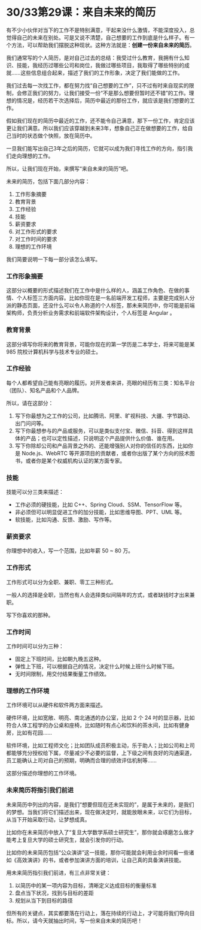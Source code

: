 # 30/33第29课：来自未来的简历

有不少小伙伴对当下的工作不是特别满意，干起来没什么激情，不能深度投入，总觉得自己的未来在别处。可是又说不清楚，自己想要的工作到底是什么样子。有一个方法，可以帮助我们摆脱这种现状。这种方法就是：**创建一份来自未来的简历**。

我们通常写的个人简历，是对自己过去的总结：我受过什么教育，我拥有什么知识、技能，我经历过哪些公司和岗位，我做过哪些项目，我取得了哪些特别的成就……这些信息组合起来，描述了我们的工作形象，决定了我们能做的工作。

我们过去每一次找工作，都在努力找“自己想要的工作”，只不过有时来自现实的限制，会修正我们的努力，让我们接受一份“不是那么想要但暂时还不错”的工作。理想的情况是，经历若干次选择后，简历中最近的那份工作，就应该是我们想要的工作。

假如我们现在的简历中最近的工作，还不能令自己满意，那下一份工作，肯定应该更让我们满意。所以我们应该穿越到未来3年，想象自己正在做想要的工作，给自己当时的状态做个快照，放在简历中。

一旦我们能写出自己3年之后的简历，它就可以成为我们寻找工作的方向，指引我们走向理想的工作。

所以，让我们现在开始，来撰写“来自未来的简历”吧。

未来的简历，包括下面几部分内容：

1. 工作形象摘要
2. 教育背景
3. 工作经验
4. 技能
5. 薪资要求
6. 对工作形式的要求
7. 对工作时间的要求
8. 理想的工作环境

我们简要说明一下每一部分该怎么填写。

### 工作形象摘要

这部分以概要的形式描述我们在工作中是什么样的人，涵盖工作角色、在做的事情、个人标签三方面内容。比如你现在是一名前端开发工程师，主要是完成别人分派的静态页面，还没什么可以令人称道的个人标签，那未来简历中，你可能是前端架构师，负责分析业务需求和前端软件架构设计，个人标签是 Angular 。

### 教育背景

这部分填写你将来的教育背景，可能你现在的第一学历是二本学士，将来可能是某 985 院校计算机科学与技术专业的硕士。

### 工作经验

每个人都希望自己能有亮眼的履历。对开发者来讲，亮眼的经历有三类：知名平台（团队）、知名产品和个人品牌。

所以，请在这部分：

1. 写下你最想为之工作的公司，比如腾讯、阿里、旷视科技、大疆、字节跳动、出门问问等。
2. 写下你最想参与的产品或服务，可以是类似支付宝、微信、抖音、得到这样具体的产品；也可以定性描述，只说明这个产品提供什么价值、谁在用。
3. 写下你除却公司和产品背景之外的、还能增强别人对你的信任的东西，比如你是 Node.js、WebRTC 等开源项目的贡献者，或者你出版了某个方向的技术图书，或者你是某个权威机构认证的某方面专家。

### 技能

技能可以分三类来描述：

- 工作必须的硬技能，比如 C++、Spring Cloud、SSM、TensorFlow 等。
- 非必须但可以明显促进工作的加分技能，比如思维导图、PPT、UML 等。
- 软技能，比如沟通、反馈、激励、写作等。

### 薪资要求

你理想中的收入，写一个范围，比如年薪 50 ~ 80 万。

### 工作形式

工作形式可以分为全职、兼职、零工三种形式。

一般人的选择是全职，当然也有人会选择类似间隔年的方式，或者缺钱时才出来兼职。

写下你喜欢的那种。

### 工作时间

工作时间可以分为三种：

- 固定上下班时间，比如朝九晚五这种。
- 弹性上下班，可以根据自己的情况，决定什么时候上班什么时候下班。
- 无时间限制，用交付结果衡量工作绩效。

### 理想的工作环境

工作环境可以从硬件和软件两方面来描述。

硬件环境，比如宽敞、明亮、南北通透的办公室，比如 2 个 24 吋的显示器，比如符合人体工程学的办公桌和座椅，比如随时有点心和饮料的茶水间，比如有健身房，比如有花园……

软件环境，比如工程师文化；比如团队成员积极主动，乐于助人；比如公司和上司都能够充分授权给下属，尽量减少不必要的监督，上下级之间有良好的沟通渠道，员工能确认上司对自己的预期，明确而合理的绩效评估机制等……

这部分描述你理想的工作环境。

### 未来简历将指引我们前进

未来简历中列出的内容，是我们“想要但现在还未实现的”，是属于未来的，是我们的梦想。当我们将它们描述出来，现在做决定时，就能放眼未来，以它们为目标，从当下开始采取行动，让梦想成真。

比如你在未来简历中放入了“复旦大学数学系硕士研究生”，那你就会琢磨怎么做才能考上复旦大学的硕士研究生，就会引发你的行动。

比如你的未来简历包括“公众演讲”这一技能，那你可能就会利用业余时间看一些诸如《高效演讲》的书，或者参加演讲方面的培训，让自己真的具备演讲技能。

用未来简历指引我们前进，有三点非常关键：

1. 以简历中的某一项内容为目标，清晰定义达成目标的衡量标准
2. 盘点当下状况，找到与目标的差距
3. 规划从当下到目标的路径

但所有的关键点，其实都要落在行动上，落在持续的行动上，才可能将我们导向目标。所以，请今天就抽出时间，写一份来自未来的简历吧！